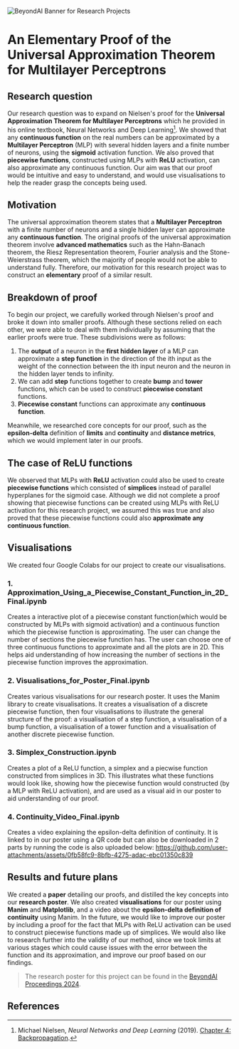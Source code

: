 ![BeyondAI Banner for Research Projects](../BeyondAI_Banner_Research_Projects_2024.png)

# An Elementary Proof of the Universal Approximation Theorem for Multilayer Perceptrons

## Research question 
Our research question was to expand on Nielsen's proof for the **Universal Approximation Theorem for Multilayer Perceptrons** which he provided in his online textbook, Neural Networks and Deep Learning[^1]. We showed that any **continuous function** on the real numbers can be approximated by a **Multilayer Perceptron** (MLP) with several hidden layers and a finite number of neurons, using the **sigmoid** activation function. We also proved that **piecewise functions**, constructed using MLPs with **ReLU** activation, can also approximate any continuous function. Our aim was that our proof would be intuitive and easy to understand, and would use visualisations to help the reader grasp the concepts being used.

## Motivation 
The universal approximation theorem states that a **Multilayer Perceptron** with a finite number of neurons and a single hidden layer can approximate any **continuous function**. The original proofs of the universal approximation theorem involve **advanced mathematics** such as the Hahn-Banach theorem, the Riesz Representation theorem, Fourier analysis and the Stone-Weierstrass theorem, which the majority of people would not be able to understand fully. Therefore, our motivation for this research project was to construct an **elementary** proof of a similar result.

## Breakdown of proof
To begin our project, we carefully worked through Nielsen's proof and broke it down into smaller proofs. Although these sections relied on each other, we were able to deal with them individually by assuming that the earlier proofs were true. These subdivisions were as follows:

1. The **output** of a neuron in the **first hidden layer** of a MLP can approximate a **step function** in the direction of the ith input as the weight of the connection between the ith input neuron and the neuron in the hidden layer tends to infinity.
2. We can add **step** functions together to create **bump** and **tower** functions, which can be used to construct **piecewise constant** functions.
3. **Piecewise constant** functions can approximate any **continuous function**.

Meanwhile, we researched core concepts for our proof, such as the **epsilon-delta** definition of **limits** and **continuity** and **distance metrics**, which we would implement later in our proofs. 

## The case of ReLU functions

We observed that MLPs with **ReLU** activation could also be used to create **piecewise functions** which consisted of **simplices** instead of parallel hyperplanes for the sigmoid case. Although we did not complete a proof showing that piecewise functions can be created using MLPs with ReLU activation for this research project, we assumed this was true and also proved that these piecewise functions could also **approximate any continuous function**. 

## Visualisations

We created four Google Colabs for our project to create our visualisations.
### 1. Approximation_Using_a_Piecewise_Constant_Function_in_2D_Final.ipynb
Creates a interactive plot of a piecewise constant function(which would be constructed by MLPs with sigmoid activation) and a continuous function which the piecewise function is approximating. The user can change the number of sections the piecewise function has. The user can choose one of three continuous functions to approximate and all the plots are in 2D. This helps aid understanding of how increasing the number of sections in the piecewise function improves the approximation.
### 2. Visualisations_for_Poster_Final.ipynb
Creates various visualisations for our research poster. It uses the Manim library to create visualisations. It creates a visualisation of a discrete piecewise function, then four visualisations to illustrate the general structure of the proof: a visualisation of a step function, a visualisation of a bump function, a visualisation of a tower function and a visualisation of another discrete piecewise function.
### 3. Simplex_Construction.ipynb
Creates a plot of a ReLU function, a simplex and a piecwise function constructed from simplices in 3D. This illustrates what these functions would look like, showing how the piecewise function would constructed (by a MLP with ReLU activation), and are used as a visual aid in our poster to aid understanding of our proof.
### 4. Continuity_Video_Final.ipynb
Creates a video explaining the epsilon-delta definition of continuity. It is linked to in our poster using a QR code but can also be downloaded in 2 parts by running the code is also uploaded below:
https://github.com/user-attachments/assets/0fb58fc9-8bfb-4275-adac-ebc01350c839

## Results and future plans

We created a **paper** detailing our proofs, and distilled the key concepts into our **research poster**. We also created **visualisations** for our poster using **Manim** and **Matplotlib**, and a video about the **epsilon-delta definition of continuity** using Manim. In the future, we would like to improve our poster by including a proof for the fact that MLPs with ReLU activation can be used to construct piecewise functions made up of simplices. We would also like to research further into the validity of our method, since we took limits at various stages which could cause issues with the error between the function and its approximation, and improve our proof based on our findings.

> The research poster for this project can be found in the [BeyondAI Proceedings 2024](https://thinkingbeyond.education/beyondai_proceedings_2024/).

## References

[^1]: Michael Nielsen, *Neural Networks and Deep Learning* (2019). [Chapter 4: Backpropagation](http://neuralnetworksanddeeplearning.com/chap4.html).
